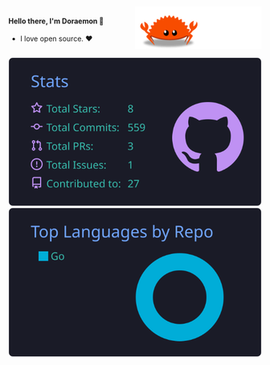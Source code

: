 <div style="display: flex;">
    <div style="width: 50%;">
        <h4>Hello there, I'm Doraemon 👋</h4>
        <ul>
            <li>I love open source. ❤️</li>
        </ul>
    </div>
    <div style="width: 50%;">
        <img src="https://github.com/Doraemonkeys/Doraemonkeys/blob/main/assets/ferris.gif" alt="Ferris the Rustacean gif">
    </div>
</div>

[![](https://raw.githubusercontent.com/Doraemonkeys/Doraemonkeys/master/profile-summary-card-output/tokyonight/3-stats.svg)](https://github.com/vn7n24fzkq/github-profile-summary-cards) 
[![](https://raw.githubusercontent.com/Doraemonkeys/Doraemonkeys/master/profile-summary-card-output/tokyonight/1-repos-per-language.svg)](https://github.com/vn7n24fzkq/github-profile-summary-cards)
